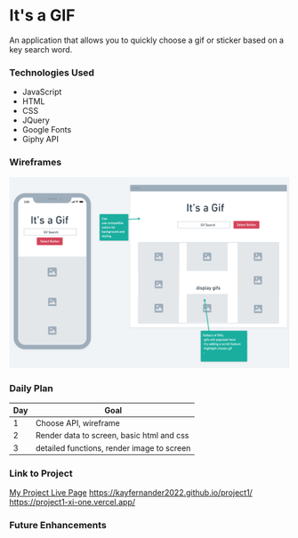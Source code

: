 # It's a GIF

An application that allows you to quickly choose a gif or sticker based on a key search word.

### Technologies Used

- JavaScript
- HTML
- CSS
- JQuery
- Google Fonts
- Giphy API


### Wireframes

![Its a Gif layout](./wireframe2.png)


### Daily Plan

|Day|Goal|
|----|----|
| 1 | Choose API, wireframe |
| 2 | Render data to screen, basic html and css |
| 3 | detailed functions, render image to screen |

### Link to Project
[My Project Live Page](https://kayfernander2022.github.io/project1/)
https://kayfernander2022.github.io/project1/
https://project1-xi-one.vercel.app/

### Future Enhancements
